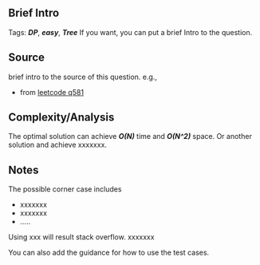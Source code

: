 [comment]: <> (This is a comment, it will not be included. For every question commit to the repository, you should put this readme file in the question/problem folder as a readme file, rename it to README.md)

## Brief Intro
Tags: ___DP___, ___easy___, ___Tree___
If you want, you can put a brief Intro to the question.

## Source
brief intro to the source of this question. e.g.,
* from [leetcode q581](https://leetcode.com/problems/shortest-unsorted-continuous-subarray "Shortest Unsorted Continuous Subarray")

## Complexity/Analysis
The optimal solution can achieve ___O(N)___ time and ___O(N^2)___ space. Or another solution and achieve xxxxxxx.

## Notes
The possible corner case includes
* xxxxxxx
* xxxxxxx
* .....

Using xxx will result stack overflow. xxxxxxx

You can also add the guidance for how to use the test cases.
